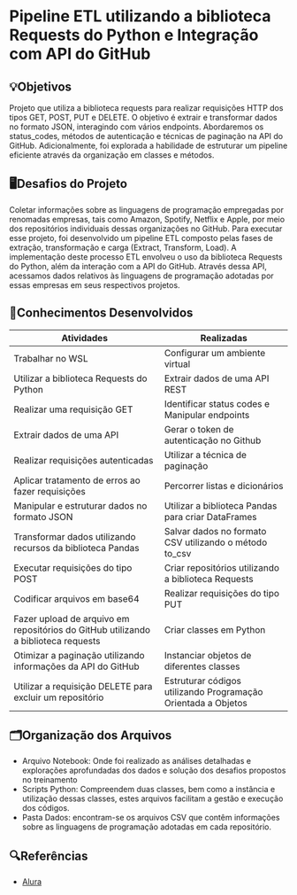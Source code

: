 # Pipeline ETL utilizando a biblioteca Requests do Python e Integração com API do GitHub

## 💡Objetivos
Projeto que utiliza a biblioteca requests para realizar requisições HTTP dos tipos GET, POST, PUT e DELETE. O objetivo é extrair e transformar dados no formato JSON, interagindo com vários endpoints. Abordaremos os status_codes, métodos de autenticação e técnicas de paginação na API do GitHub. Adicionalmente, foi explorada a habilidade de estruturar um pipeline eficiente através da organização em classes e métodos.

## 🖥️Desafios do Projeto
Coletar informações sobre as linguagens de programação empregadas por renomadas empresas, tais como Amazon, Spotify, Netflix e Apple, por meio dos repositórios individuais dessas organizações no GitHub. Para executar esse projeto, foi desenvolvido um pipeline ETL composto pelas fases de extração, transformação e carga (Extract, Transform, Load). A implementação deste processo ETL envolveu o uso da biblioteca Requests do Python, além da interação com a API do GitHub. Através dessa API, acessamos dados relativos às linguagens de programação adotadas por essas empresas em seus respectivos projetos.

## 📄Conhecimentos Desenvolvidos
|Atividades|Realizadas |
|----------|-----------|
Trabalhar no WSL | Configurar um ambiente virtual |
Utilizar a biblioteca Requests do Python | Extrair dados de uma API REST |
Realizar uma requisição GET | Identificar status codes e Manipular endpoints |
Extrair dados de uma API | Gerar o token de autenticação no Github |
Realizar requisições autenticadas | Utilizar a técnica de paginação |
Aplicar tratamento de erros ao fazer requisições | Percorrer listas e dicionários |
Manipular e estruturar dados no formato JSON | Utilizar a biblioteca Pandas para criar DataFrames |
Transformar dados utilizando recursos da biblioteca Pandas | Salvar dados no formato CSV utilizando o método to_csv
Executar requisições do tipo POST | Criar repositórios utilizando a biblioteca Requests |
Codificar arquivos em base64 | Realizar requisições do tipo PUT |
Fazer upload de arquivo em repositórios do GitHub utilizando a biblioteca requests |Criar classes em Python |
Otimizar a paginação utilizando informações da API do GitHub | Instanciar objetos de diferentes classes |
Utilizar a requisição DELETE para excluir um repositório | Estruturar códigos utilizando Programação Orientada a Objetos |

##  🗂️Organização dos Arquivos
- Arquivo Notebook: Onde foi realizado as análises detalhadas e explorações aprofundadas dos dados e solução dos desafios propostos no treinamento
- Scripts Python: Compreendem duas classes, bem como a instância e utilização dessas classes, estes arquivos facilitam a gestão e execução dos códigos.
- Pasta Dados: encontram-se os arquivos CSV que contêm informações sobre as linguagens de programação adotadas em cada repositório. 

## 🔍Referências
- [Alura](https://www.alura.com.br/)

